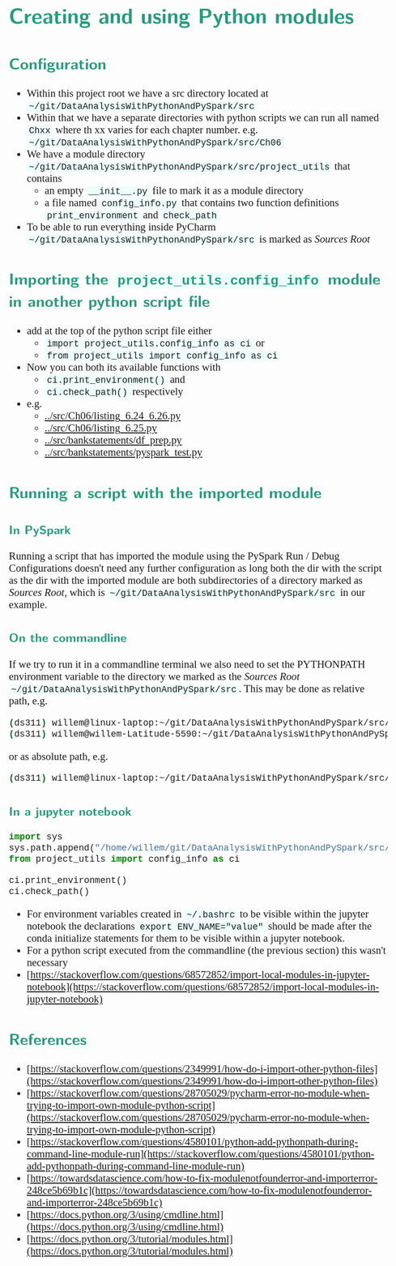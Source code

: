 <style>
body {
  font-family: "Gentium Basic", Cardo, "Linux Libertine o", "Palatino Linotype", Cambria, serif;
  font-size: 130% !important;
}
code {
	padding: 0 .25em;
	
	white-space: pre;
	font-family: "Tlwg mono", Consolas, "Liberation Mono", Menlo, Courier, monospace;
	
	background-color: #ECFFFA;
	//border: 1px solid #ccc;
	//border-radius: 3px;
}

kbd {
	display: inline-block;
	padding: 3px 5px;
	font-family: "Tlwg mono", Consolas, "Liberation Mono", Menlo, Courier, monospace;
	line-height: 10px;
	color: #555;
	vertical-align: middle;
	background-color: #ECFFFA;
	border: solid 1px #ccc;
	border-bottom-color: #bbb;
	border-radius: 3px;
	box-shadow: inset 0 -1px 0 #bbb;
}

h1,h2,h3,h4,h5 {
  color: #269B7D; 
  font-family: "fira sans", "Latin Modern Sans", Calibri, "Trebuchet MS", sans-serif;
}
</style>

# Creating and using Python modules

## Configuration
- Within this project root we have a src directory located at `~/git/DataAnalysisWithPythonAndPySpark/src`
- Within that we have a separate directories with python scripts we can run all named `Chxx` where th xx varies for each
  chapter number. e.g. `~/git/DataAnalysisWithPythonAndPySpark/src/Ch06`
- We have a module directory `~/git/DataAnalysisWithPythonAndPySpark/src/project_utils` that contains
  - an empty `__init__.py` file to mark it as a module directory
  - a file named `config_info.py` that contains two function definitions `print_environment` and `check_path`
- To be able to run everything inside PyCharm `~/git/DataAnalysisWithPythonAndPySpark/src` is marked as _Sources Root_

## Importing the `project_utils.config_info` module in another python script file
- add at the top of the python script file either 
  - `import project_utils.config_info as ci` or 
  - `from project_utils import config_info as ci`
- Now you can both its available functions with
  - `ci.print_environment()` and
  - `ci.check_path()` respectively
- e.g.
  - [../src/Ch06/listing_6.24_6.26.py](../src/Ch06/listing_6.24_6.26.py)
  - [../src/Ch06/listing_6.25.py](../src/Ch06/listing_6.25.py)
  - [../src/bankstatements/df_prep.py](../src/bankstatements/df_prep.py)
  - [../src/bankstatements/pyspark_test.py](../src/bankstatements/pyspark_test.py)

## Running a script with the imported module

### In PySpark
Running a script that has imported the module using the PySpark Run / Debug Configurations doesn't need any further
configuration as long both the dir with the script as the dir with the imported module are both subdirectories of 
a directory marked as _Sources Root_, which is `~/git/DataAnalysisWithPythonAndPySpark/src` in our example.

### On the commandline
If we try to run it in a commandline terminal we also need to set the PYTHONPATH environment variable
to the directory we marked as the _Sources Root_ `~/git/DataAnalysisWithPythonAndPySpark/src`. This may be done
as relative path, e.g.
```bash
(ds311) willem@linux-laptop:~/git/DataAnalysisWithPythonAndPySpark/src/Ch06$ PYTHONPATH=../ python listing_6.24_6.26.py
(ds311) willem@willem-Latitude-5590:~/git/DataAnalysisWithPythonAndPySpark/src/Ch07$ PYTHONPATH=../ ./more_periodic_table.py
```
or as absolute path, e.g.
```bash
(ds311) willem@linux-laptop:~/git/DataAnalysisWithPythonAndPySpark/src/Ch06$ PYTHONPATH=~/git/DataAnalysisWithPythonAndPySpark/src/ python listing_6.24_6.26.py
```

### In a jupyter notebook
```python
import sys
sys.path.append("/home/willem/git/DataAnalysisWithPythonAndPySpark/src/")
from project_utils import config_info as ci

ci.print_environment()
ci.check_path()
```
- For environment variables created in `~/.bashrc` to be visible within the jupyter notebook the declarations
  `export ENV_NAME="value"` should be made after the conda initialize statements for them to be visible within
  a jupyter notebook.
- For a python script executed from the commandline (the previous section) this wasn't necessary
- [https://stackoverflow.com/questions/68572852/import-local-modules-in-jupyter-notebook](https://stackoverflow.com/questions/68572852/import-local-modules-in-jupyter-notebook)

## References
- [https://stackoverflow.com/questions/2349991/how-do-i-import-other-python-files](https://stackoverflow.com/questions/2349991/how-do-i-import-other-python-files)
- [https://stackoverflow.com/questions/28705029/pycharm-error-no-module-when-trying-to-import-own-module-python-script](https://stackoverflow.com/questions/28705029/pycharm-error-no-module-when-trying-to-import-own-module-python-script)
- [https://stackoverflow.com/questions/4580101/python-add-pythonpath-during-command-line-module-run](https://stackoverflow.com/questions/4580101/python-add-pythonpath-during-command-line-module-run)
- [https://towardsdatascience.com/how-to-fix-modulenotfounderror-and-importerror-248ce5b69b1c](https://towardsdatascience.com/how-to-fix-modulenotfounderror-and-importerror-248ce5b69b1c)
- [https://docs.python.org/3/using/cmdline.html](https://docs.python.org/3/using/cmdline.html)
- [https://docs.python.org/3/tutorial/modules.html](https://docs.python.org/3/tutorial/modules.html)